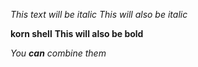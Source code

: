 *This text will be italic*
_This will also be italic_

**korn shell**
__This will also be bold__

_You **can** combine them_